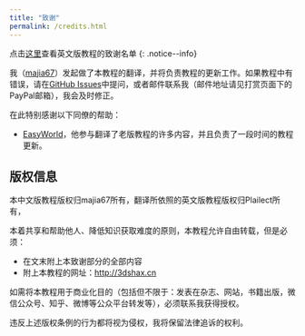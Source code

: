 ```yaml
---
title: "致谢"
permalink: /credits.html
---
```


点击[这里](https://3ds.guide/credits)查看英文版教程的致谢名单
{: .notice--info}

我（[majia67](https://github.com/majia67)）发起做了本教程的翻译，并将负责教程的更新工作。如果教程中有错误，请在[GitHub Issues](https://github.com/majia67/3DS-ARM9LoaderHax-Guide/issues)中提问，或者邮件联系我（邮件地址请见打赏页面下的PayPal邮箱），我会及时修正。

在此特别感谢以下同僚的帮助：    
* [EasyWorld](https://github.com/easyworld)，他参与翻译了老版教程的许多内容，并且负责了一段时间的教程更新。

## 版权信息

本中文版教程版权归majia67所有，翻译所依照的英文版教程版权归Plailect所有，

本着共享和帮助他人、降低知识获取难度的原则，本教程允许自由转载，但是必须：    
* 在文末附上本致谢部分的全部内容
* 附上本教程的网址：http://3dshax.cn

如需将本教程用于商业化目的（包括但不限于：发表在杂志、网站，书籍出版，微信公众号、知乎、微博等公众平台转发等），必须联系我获得授权。

违反上述版权条例的行为都将视为侵权，我将保留法律追诉的权利。
